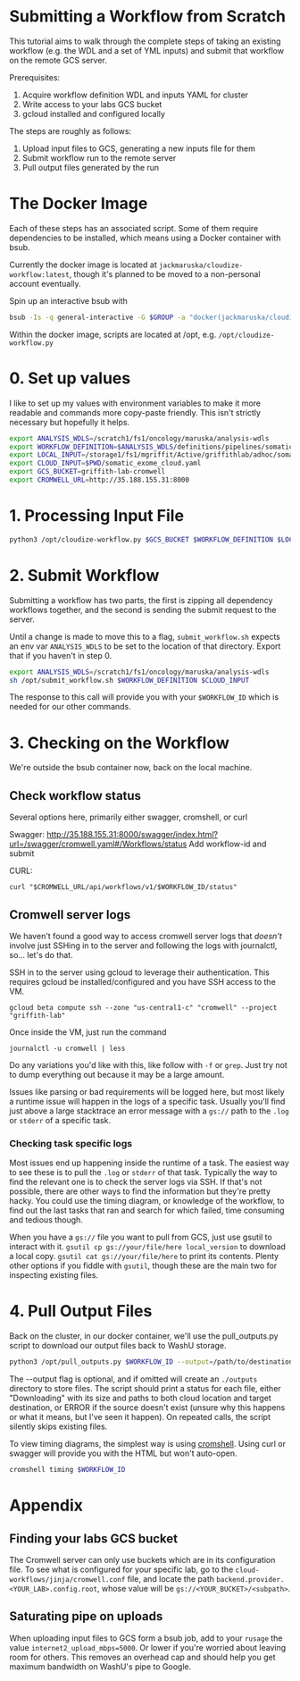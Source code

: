 # Submitting a Workflow from Scratch

This tutorial aims to walk through the complete steps of taking an
existing workflow (e.g. the WDL and a set of YML inputs) and submit
that workflow on the remote GCS server.

Prerequisites:
1. Acquire workflow definition WDL and inputs YAML for cluster
1. Write access to your labs GCS bucket
1. gcloud installed and configured locally

The steps are roughly as follows:
1. Upload input files to GCS, generating a new inputs file for them
1. Submit workflow run to the remote server
1. Pull output files generated by the run

# The Docker Image

Each of these steps has an associated script. Some of them require
dependencies to be installed, which means using a Docker container
with bsub.

Currently the docker image is located at
`jackmaruska/cloudize-workflow:latest`, though it's planned to be
moved to a non-personal account eventually.

Spin up an interactive bsub with
```sh
bsub -Is -q general-interactive -G $GROUP -a "docker(jackmaruska/cloudize-workflow:latest)" /bin/bash
```

Within the docker image, scripts are located at /opt, e.g. `/opt/cloudize-workflow.py`

# 0. Set up values

I like to set up my values with environment variables to make it more
readable and commands more copy-paste friendly. This isn't strictly
necessary but hopefully it helps.

```sh
export ANALYSIS_WDLS=/scratch1/fs1/oncology/maruska/analysis-wdls
export WORKFLOW_DEFINITION=$ANALYSIS_WDLS/definitions/pipelines/somatic_exome.wdl
export LOCAL_INPUT=/storage1/fs1/mgriffit/Active/griffithlab/adhoc/somatic_exome_wdl.yaml
export CLOUD_INPUT=$PWD/somatic_exome_cloud.yaml
export GCS_BUCKET=griffith-lab-cromwell
export CROMWELL_URL=http://35.188.155.31:8000
```

# 1. Processing Input File

```sh
python3 /opt/cloudize-workflow.py $GCS_BUCKET $WORKFLOW_DEFINITION $LOCAL_INPUT --output=$CLOUD_INPUT
```

# 2. Submit Workflow

Submitting a workflow has two parts, the first is zipping all
dependency workflows together, and the second is sending the submit
request to the server.

Until a change is made to move this to a flag, `submit_workflow.sh`
expects an env var `ANALYSIS_WDLS` to be set to the location of that
directory. Export that if you haven't in step 0.

```sh
export ANALYSIS_WDLS=/scratch1/fs1/oncology/maruska/analysis-wdls
sh /opt/submit_workflow.sh $WORKFLOW_DEFINITION $CLOUD_INPUT
```

The response to this call will provide you with your `$WORKFLOW_ID`
which is needed for our other commands.

# 3. Checking on the Workflow

We're outside the bsub container now, back on the local machine.

## Check workflow status

Several options here, primarily either swagger, cromshell, or curl

Swagger: http://35.188.155.31:8000/swagger/index.html?url=/swagger/cromwell.yaml#/Workflows/status
Add workflow-id and submit

CURL:
```
curl "$CROMWELL_URL/api/workflows/v1/$WORKFLOW_ID/status"
```

## Cromwell server logs

We haven't found a good way to access cromwell server logs that
_doesn't_ involve just SSHing in to the server and following the logs
with journalctl, so... let's do that.

SSH in to the server using gcloud to leverage their authentication.
This requires gcloud be installed/configured and you have SSH access to the VM.
```
gcloud beta compute ssh --zone "us-central1-c" "cromwell" --project "griffith-lab"
```

Once inside the VM, just run the command
```
journalctl -u cromwell | less
```

Do any variations you'd like with this, like follow with `-f` or
`grep`. Just try not to dump everything out because it may be a large
amount.

Issues like parsing or bad requirements will be logged here, but most
likely a runtime issue will happen in the logs of a specific
task. Usually you'll find just above a large stacktrace an error
message with a `gs://` path to the `.log` or `stderr` of a specific
task.

### Checking task specific logs

Most issues end up happening inside the runtime of a task. The easiest
way to see these is to pull the `.log` or `stderr` of that
task. Typically the way to find the relevant one is to check the
server logs via SSH. If that's not possible, there are other ways to
find the information but they're pretty hacky. You could use the
timing diagram, or knowledge of the workflow, to find out the last
tasks that ran and search for which failed, time consuming and tedious
though.

When you have a `gs://` file you want to pull from GCS, just use
gsutil to interact with it. `gsutil cp gs://your/file/here
local_version` to download a local copy. `gsutil cat
gs://your/file/here` to print its contents. Plenty other options if
you fiddle with `gsutil`, though these are the main two for inspecting
existing files.

# 4. Pull Output Files

Back on the cluster, in our docker container, we'll use the
pull_outputs.py script to download our output files back to WashU
storage.

```sh
python3 /opt/pull_outputs.py $WORKFLOW_ID --output=/path/to/destination
```

The --output flag is optional, and if omitted will create an
`./outputs` directory to store files. The script should print a status
for each file, either "Downloading" with its size and paths to both
cloud location and target destination, or ERROR if the source doesn't
exist (unsure why this happens or what it means, but I've seen it
happen). On repeated calls, the script silently skips existing files.

To view timing diagrams, the simplest way is using
[cromshell](https://github.com/broadinstitute/cromshell). Using curl
or swagger will provide you with the HTML but won't auto-open.

```sh
cromshell timing $WORKFLOW_ID
```

# Appendix

## Finding your labs GCS bucket

The Cromwell server can only use buckets which are in its
configuration file. To see what is configured for your specific lab,
go to the `cloud-workflows/jinja/cromwell.conf` file, and locate the
path `backend.provider.<YOUR_LAB>.config.root`, whose value will be
`gs://<YOUR_BUCKET>/<subpath>`.


## Saturating pipe on uploads

When uploading input files to GCS form a bsub job, add to your
`rusage` the value `internet2_upload_mbps=5000`. Or lower if you're
worried about leaving room for others. This removes an overhead cap
and should help you get maximum bandwidth on WashU's pipe to Google.

